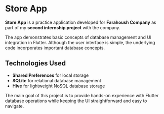 # Store App

**Store App** is a practice application developed for **Farahoush Company** as part of my **second internship project** with the company. 

The app demonstrates basic concepts of database management and UI integration in Flutter. Although the user interface is simple, the underlying code incorporates important database concepts.

## Technologies Used
- **Shared Preferences** for local storage
- **SQLite** for relational database management
- **Hive** for lightweight NoSQL database storage

The main goal of this project is to provide hands-on experience with Flutter database operations while keeping the UI straightforward and easy to navigate.
